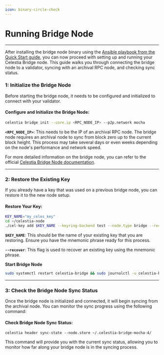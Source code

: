 ```yaml
---
icon: binary-circle-check
---
```


# Running Bridge Node

***

After installing the bridge node binary using the [Ansible playbook from the Quick Start guide](../getting-started/quickstart.md), you can now proceed with setting up and running your Celestia Bridge node. This guide walks you through connecting the bridge node to a validator, syncing with an archival RPC node, and checking sync status.

### **1: Initialize the Bridge Node**

Before starting the bridge node, it needs to be configured and initialized to connect with your validator.

#### **Configure and Initialize the Bridge Node:**

```sh
celestia bridge init --core.ip <RPC_NODE_IP> --p2p.network mocha
```

**`<RPC_NODE_IP>`**: This needs to be the IP of an archival RPC node. The bridge node requires an archival node to sync from block zero up to the current block height. This process may take several days or even weeks depending on the node's performance and network speed.

For more detailed information on the bridge node, you can refer to the official [Celestia Bridge Node documentation](https://docs.celestia.org/nodes/bridge-node).

***

### **2: Restore the Existing Key**

If you already have a key that was used on a previous bridge node, you can restore it to the new node setup.

#### **Restore Your Key:**

```sh
KEY_NAME="my_celes_key"
cd ~/celestia-node
./cel-key add $KEY_NAME --keyring-backend test --node.type bridge --recover --p2p.network mocha
```

**`$KEY_NAME`**: This should be the name of your existing key that you are restoring. Ensure you have the mnemonic phrase ready for this process.

**`--recover`**: This flag is used to recover an existing key using the mnemonic phrase.

**Start Bridge Node**

```sh
sudo systemctl restart celestia-bridge && sudo journalctl -u celestia-bridge -f
```

***

### **3: Check the Bridge Node Sync Status**

Once the bridge node is initialized and connected, it will begin syncing from the archival node. You can monitor the sync progress using the following command:

#### **Check Bridge Node Sync Status:**

```shell
celestia header sync-state --node.store ~/.celestia-bridge-mocha-4/
```

This command will provide you with the current sync status, allowing you to monitor how far along your bridge node is in the syncing process.
